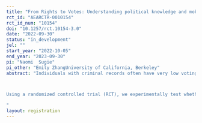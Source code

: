 ```yaml
---
title: "From Rights to Votes: Understanding political knowledge and mobilization via text messaging among system-impacted groups"
rct_id: "AEARCTR-0010154"
rct_id_num: "10154"
doi: "10.1257/rct.10154-3.0"
date: "2022-09-30"
status: "in_development"
jel: ""
start_year: "2022-10-05"
end_year: "2023-09-30"
pi: "Naomi  Sugie"
pi_other: "Emily ZhangUniversity of California, Berkeley"
abstract: "Individuals with criminal records often have very low voting rates in states where they are legally eligible to participate in elections. Misinformation about eligibility, lack of knowledge, and lack of interest are all thought to prevent this population from voting. Even though text messaging interventions to increase voting rates are commonplace among the general population (even if not very effective), it is unclear whether text messaging can address barriers to voting among system-impacted groups (i.e., individuals with records, those with incarceration histories, and those affected by a family member’s incarceration), who have unique needs and challenges to voting. 

Using a randomized controlled trial (RCT), we experimentally test whether and how text messaging interventions can address misinformation and low motivation among system-impacted groups to increase their electoral participation. Within the RCT, we leverage insights from adaptive text messaging interventions, which address variation in individuals’ responses to interventions by tailoring treatment to time-varying characteristics observed throughout the study. Using information about participants’ registration status by the state’s registration deadline, we adjust our interventions to tailor prospective messages accordingly. This design is well-suited for the identification of efficient ways to address heterogeneity in voting behavior in the weeks leading up to an election, and will move forward the knowledge about electoral participation among system-impacted individuals.
"
layout: registration
---
```


